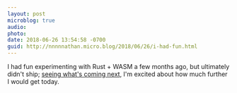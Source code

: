 ```yaml
---
layout: post
microblog: true
audio: 
photo: 
date: 2018-06-26 13:54:58 -0700
guid: http://nnnnnathan.micro.blog/2018/06/26/i-had-fun.html
---
```

I had fun experimenting with Rust + WASM a few months ago, but ultimately didn't ship; [seeing what's coming next](https://rustwasm.github.io/2018/06/25/vision-for-rust-and-wasm.html), I'm excited about how much further I would get today.

